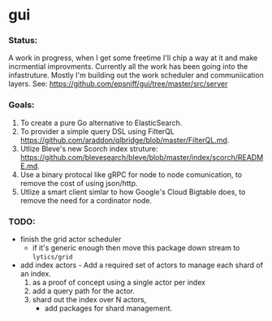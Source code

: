 # gui

### Status:

A work in progress, when I get some freetime I'll chip a way at it and make incrmential improvments.  Currently all the work has been going into the infastruture.  Mostly I'm building out the work scheduler and communiication layers.  See: https://github.com/epsniff/gui/tree/master/src/server

### Goals: 
1. To create a pure Go alternative to ElasticSearch. 
2. To provider a simple query DSL using FilterQL https://github.com/araddon/qlbridge/blob/master/FilterQL.md.
3. Utlize Bleve's new Scorch index struture: https://github.com/blevesearch/bleve/blob/master/index/scorch/README.md.
4. Use a binary protocal like gRPC for node to node comunication, to remove the cost of using json/http.
5. Utlize a smart client simlar to how Google's Cloud Bigtable does, to remove the need for a cordinator node. 

### TODO:

- finish the grid actor scheduler 
   - if it's generic enough then move this package down stream to `lytics/grid`
- add index actors - Add a required set of actors to manage each shard of an index. 
    1. as a proof of concept using a single actor per index
    2. add a query path for the actor.
    3. shard out the index over N actors, 
       - add packages for shard management. 
